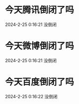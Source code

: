 # 今天腾讯倒闭了吗

2024-2-25 0:16:21 没倒闭

# 今天微博倒闭了吗

2024-2-25 0:16:21 没倒闭

# 今天百度倒闭了吗

2024-2-25 0:16:22 没倒闭

